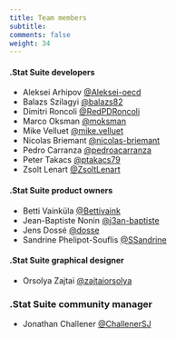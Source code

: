 ```yaml
---
title: Team members
subtitle: 
comments: false
weight: 34
---
```


#### .Stat Suite developers

- Aleksei Arhipov [@Aleksei-oecd](https://gitlab.com/aleksei-oecd)
- Balazs Szilagyi [@balazs82](https://gitlab.com/balazs82)
- Dimitri Roncoli [@RedPDRoncoli](https://gitlab.com/RedPDRoncoli)
- Marco Oksman [@moksman](https://gitlab.com/moksman)
- Mike Velluet [@mike.velluet](https://gitlab.com/mike.velluet)
- Nicolas Briemant [@nicolas-briemant](https://gitlab.com/nicolas-briemant)
- Pedro Carranza [@pedroacarranza](https://gitlab.com/pedroacarranza)
- Peter Takacs [@ptakacs79](https://gitlab.com/ptakacs79)
- Zsolt Lenart [@ZsoltLenart](https://gitlab.com/ZsoltLenart)


#### .Stat Suite product owners

- Betti Vainküla [@Bettivaink](https://gitlab.com/Bettivaink)
- Jean-Baptiste Nonin [@j3an-baptiste](https://gitlab.com/j3an-baptiste)
- Jens Dossé [@dosse](https://gitlab.com/dosse)
- Sandrine Phelipot-Souflis [@SSandrine](https://gitlab.com/SSandrine)


#### .Stat Suite graphical designer

- Orsolya Zajtai [@zajtaiorsolya](https://gitlab.com/zajtaiorsolya)


### .Stat Suite community manager
- Jonathan Challener [@ChallenerSJ](https://gitlab.com/ChallenerSJ)

